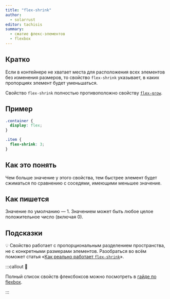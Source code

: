 ```yaml
---
title: "flex-shrink"
author:
  - solarrust
editor: tachisis
summary:
  - сжатие флекс-элементов
  - flexbox
---
```


## Кратко

Если в контейнере не хватает места для расположения всех элементов без изменения размеров, то свойство `flex-shrink` указывает, в каких пропорциях элемент будет уменьшаться.

Свойство `flex-shrink` полностью противоположно свойству [`flex-grow`](/css/doka/flex-grow/).

## Пример

```css
.container {
  display: flex;
}

.item {
  flex-shrink: 3;
}
```

## Как это понять

Чем больше значение у этого свойства, тем быстрее элемент будет сжиматься по сравнению с соседями, имеющими меньшее значение.

## Как пишется

Значение по умолчанию — 1. Значением может быть любое целое положительное число (включая 0).

## Подсказки

💡 Свойство работает с пропорциональным разделением пространства, не с конкретными размерами элементов. Разобраться во всём поможет статья «[Как реально работает `flex-shrink`](https://medium.com/p/c41e40767194)».

:::callout 📝

Полный список свойств флексбоксов можно посмотреть в [гайде по flexbox](/css/articles/flexbox-guide/).

:::
